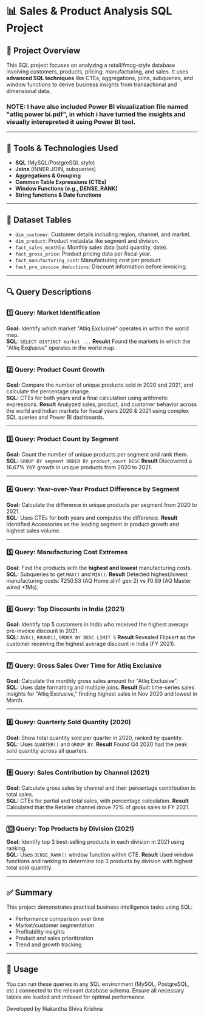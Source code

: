 # 📊 Sales & Product Analysis SQL Project

## 📁 Project Overview

This SQL project focuses on analyzing a retail/fmcg-style database involving customers, products, pricing, manufacturing, and sales. It uses **advanced SQL techniques** like CTEs, aggregations, joins, subqueries, and window functions to derive business insights from transactional and dimensional data.

### NOTE: I have also included Power BI visualization file named "atliq power bi.pdf", in which i have turned the insights and visually interepreted it using Power BI tool.

---

## 🧰 Tools & Technologies Used

- **SQL** (MySQL/PostgreSQL style)
- **Joins** (INNER JOIN, subqueries)
- **Aggregations & Grouping**
- **Common Table Expressions (CTEs)**
- **Window Functions (e.g., DENSE_RANK)**
- **String functions & Date functions**

---

## 📂 Dataset Tables

- `dim_customer`: Customer details including region, channel, and market.
- `dim_product`: Product metadata like segment and division.
- `fact_sales_monthly`: Monthly sales data (sold quantity, date).
- `fact_gross_price`: Product pricing data per fiscal year.
- `fact_manufacturing_cost`: Manufacturing cost per product.
- `fact_pre_invoice_deductions`: Discount information before invoicing.

---

## 🔍 Query Descriptions

### 1️⃣ Query: Market Identification
**Goal:** Identify which market "Atliq Exclusive" operates in within the world map.  
**SQL:** `SELECT DISTINCT market ...`
**Resukt** Found the markets in which the "Atliq Exqlusive" operates in the world map.

---

### 2️⃣ Query: Product Count Growth
**Goal:** Compare the number of unique products sold in 2020 and 2021, and calculate the percentage change.  
**SQL:** CTEs for both years and a final calculation using arithmetic expressions.
**Result** Analyzed sales, product, and customer behavior across the world and Indian markets for fiscal years 2020 & 2021 using complex SQL queries and Power BI dashboards.

---

### 3️⃣ Query: Product Count by Segment
**Goal:** Count the number of unique products per segment and rank them.  
**SQL:** `GROUP BY segment ORDER BY product_count DESC`
**Result** Discovered a 16.67% YoY growth in unique products from 2020 to 2021.

---

### 4️⃣ Query: Year-over-Year Product Difference by Segment
**Goal:** Calculate the difference in unique products per segment from 2020 to 2021.  
**SQL:** Uses CTEs for both years and computes the difference.
**Result** Identified Accessories as the leading segment in product growth and highest sales volume.

---

### 5️⃣ Query: Manufacturing Cost Extremes
**Goal:** Find the products with the **highest and lowest** manufacturing costs.  
**SQL:** Subqueries to get `MAX()` and `MIN()`.
**Result** Detected highest/lowest manufacturing costs: ₹250.53 (AQ Home alin1 gen 2) vs ₹0.89 (AQ Master wired *1Ms).

---

### 6️⃣ Query: Top Discounts in India (2021)
**Goal:** Identify top 5 customers in India who received the highest average pre-invoice discount in 2021.  
**SQL:** `AVG()`, `ROUND()`, `ORDER BY DESC LIMIT 5`
**Result** Revealed Flipkart as the customer receiving the highest average discount in India (FY 2021).

---

### 7️⃣ Query: Gross Sales Over Time for Atliq Exclusive
**Goal:** Calculate the monthly gross sales amount for "Atliq Exclusive".  
**SQL:** Uses date formatting and multiple joins.
**Result** Built time-series sales insights for “Atliq Exclusive,” finding highest sales in Nov 2020 and lowest in March.


---

### 8️⃣ Query: Quarterly Sold Quantity (2020)
**Goal:** Show total quantity sold per quarter in 2020, ranked by quantity.  
**SQL:** Uses `QUARTER()` and `GROUP BY`.
**Result** Found Q4 2020 had the peak sold quantity across all quarters.


---

### 9️⃣ Query: Sales Contribution by Channel (2021)
**Goal:** Calculate gross sales by channel and their percentage contribution to total sales.  
**SQL:** CTEs for partial and total sales, with percentage calculation.
**Result** Calculated that the Retailer channel drove 72% of gross sales in FY 2021.


---

### 🔟 Query: Top Products by Division (2021)
**Goal:** Identify top 3 best-selling products in each division in 2021 using ranking.  
**SQL:** Uses `DENSE_RANK()` window function within CTE.
**Result** Used window functions and ranking to determine top 3 products by division with highest total sold quantity.


---

## ✅ Summary

This project demonstrates practical business intelligence tasks using SQL:
- Performance comparison over time
- Market/customer segmentation
- Profitability insights
- Product and sales prioritization
- Trend and growth tracking

---

## 🚀 Usage

You can run these queries in any SQL environment (MySQL, PostgreSQL, etc.) connected to the relevant database schema. Ensure all necessary tables are loaded and indexed for optimal performance.

Developed by Riakantha Shiva Krishna
